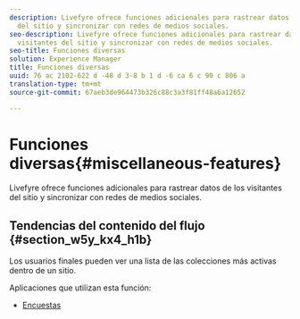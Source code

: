 ```yaml
---
description: Livefyre ofrece funciones adicionales para rastrear datos de los visitantes
  del sitio y sincronizar con redes de medios sociales.
seo-description: Livefyre ofrece funciones adicionales para rastrear datos de los
  visitantes del sitio y sincronizar con redes de medios sociales.
seo-title: Funciones diversas
solution: Experience Manager
title: Funciones diversas
uuid: 76 ac 2102-622 d -48 d 3-8 b 1 d -6 ca 6 c 90 c 806 a
translation-type: tm+mt
source-git-commit: 67aeb3de964473b326c88c3a3f81ff48a6a12652

---
```



# Funciones diversas{#miscellaneous-features}

Livefyre ofrece funciones adicionales para rastrear datos de los visitantes del sitio y sincronizar con redes de medios sociales.

## Tendencias del contenido del flujo {#section_w5y_kx4_h1b}

Los usuarios finales pueden ver una lista de las colecciones más activas dentro de un sitio.

Aplicaciones que utilizan esta función:

* [Encuestas](../c-about-apps/c-polls-app/c-polls-app.md#c_polls_app)

